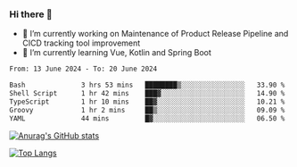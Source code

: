 ### Hi there 👋

- 🔭 I’m currently working on Maintenance of Product Release Pipeline and CICD tracking tool improvement
- 🌱 I’m currently learning Vue, Kotlin and Spring Boot

<!--START_SECTION:waka-->

```txt
From: 13 June 2024 - To: 20 June 2024

Bash              3 hrs 53 mins   ████████▒░░░░░░░░░░░░░░░░   33.90 %
Shell Script      1 hr 42 mins    ███▓░░░░░░░░░░░░░░░░░░░░░   14.90 %
TypeScript        1 hr 10 mins    ██▓░░░░░░░░░░░░░░░░░░░░░░   10.21 %
Groovy            1 hr 2 mins     ██▒░░░░░░░░░░░░░░░░░░░░░░   09.09 %
YAML              44 mins         █▓░░░░░░░░░░░░░░░░░░░░░░░   06.50 %
```

<!--END_SECTION:waka-->

[![Anurag's GitHub stats](https://github-readme-stats.vercel.app/api?username=yunhao981&show_icons=true&theme=solarized-dark)](https://github.com/anuraghazra/github-readme-stats)

[![Top Langs](https://github-readme-stats.vercel.app/api/top-langs/?username=yunhao981&theme=solarized-dark&layout=compact)](https://github.com/anuraghazra/github-readme-stats)

<!--
**yunhao981/yunhao981** is a ✨ _special_ ✨ repository because its `README.md` (this file) appears on your GitHub profile.

Here are some ideas to get you started:

- 🔭 I’m currently working on Maintenance of Release Pipeline and CICD tracking tool improvement
- 🌱 I’m currently learning Vue, Kotlin and Spring Boot
- 👯 I’m looking to collaborate on ...
- 🤔 I’m looking for help with ...
- 💬 Ask me about ...
- 📫 How to reach me: ...
- 😄 Pronouns: ...
- ⚡ Fun fact: ...
-->


